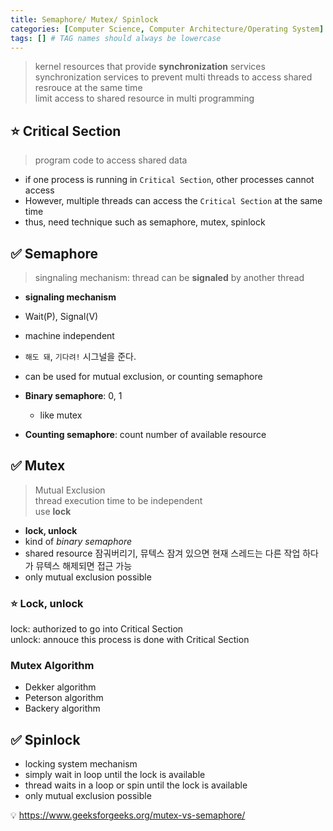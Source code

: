 ```yaml
---
title: Semaphore/ Mutex/ Spinlock
categories: [Computer Science, Computer Architecture/Operating System]
tags: [] # TAG names should always be lowercase
---
```


> kernel resources that provide **synchronization** services <br>
> synchronization services to prevent multi threads to access shared resrouce at the same time <br>
> limit access to shared resource in multi programming <br>

## ⭐️ Critical Section

> program code to access shared data <br>

- if one process is running in `Critical Section`, other processes cannot access
- However, multiple threads can access the `Critical Section` at the same time
- thus, need technique such as semaphore, mutex, spinlock

## ✅ Semaphore

> singnaling mechanism: thread can be **signaled** by another thread <br>

- **signaling mechanism**
- Wait(P), Signal(V) <br>
- machine independent <br>
- `해도 돼`, `기다려!` 시그널을 준다.
- can be used for mutual exclusion, or counting semaphore

- **Binary semaphore**: 0, 1
  - like mutex
- **Counting semaphore**: count number of available resource

## ✅ Mutex

> Mutual Exclusion <br>
> thread execution time to be independent <br>
> use **lock**

- **lock, unlock** <br>
- kind of _binary semaphore_
- shared resource 잠궈버리기, 뮤텍스 잠겨 있으면 현재 스레드는 다른 작업 하다가 뮤텍스 해제되면 접근 가능
- only mutual exclusion possible

### ⭐️ Lock, unlock

lock: authorized to go into Critical Section <br>
unlock: annouce this process is done with Critical Section <br>

### Mutex Algorithm

- Dekker algorithm
- Peterson algorithm
- Backery algorithm

## ✅ Spinlock

- locking system mechanism
- simply wait in loop until the lock is available
- thread waits in a loop or spin until the lock is available
- only mutual exclusion possible

💡 <https://www.geeksforgeeks.org/mutex-vs-semaphore/> <br>
